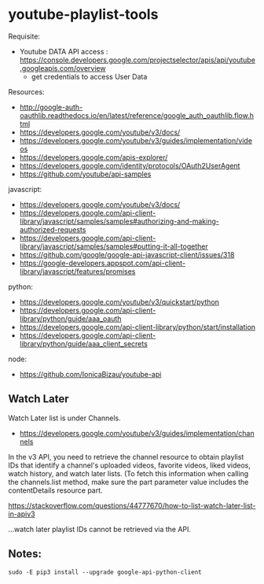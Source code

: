 # youtube-playlist-tools

Requisite:

- Youtube DATA API access : https://console.developers.google.com/projectselector/apis/api/youtube.googleapis.com/overview
    - get credentials to access User Data

Resources:

- http://google-auth-oauthlib.readthedocs.io/en/latest/reference/google_auth_oauthlib.flow.html
- https://developers.google.com/youtube/v3/docs/
- https://developers.google.com/youtube/v3/guides/implementation/videos
- https://developers.google.com/apis-explorer/
- https://developers.google.com/identity/protocols/OAuth2UserAgent
- https://github.com/youtube/api-samples

javascript:

- https://developers.google.com/youtube/v3/docs/
- https://developers.google.com/api-client-library/javascript/samples/samples#authorizing-and-making-authorized-requests
- https://developers.google.com/api-client-library/javascript/samples/samples#putting-it-all-together  
- https://github.com/google/google-api-javascript-client/issues/318  
- https://google-developers.appspot.com/api-client-library/javascript/features/promises


python:

- https://developers.google.com/youtube/v3/quickstart/python
- https://developers.google.com/api-client-library/python/guide/aaa_oauth
- https://developers.google.com/api-client-library/python/start/installation
- https://developers.google.com/api-client-library/python/guide/aaa_client_secrets

node:

- https://github.com/IonicaBizau/youtube-api

## Watch Later

Watch Later list is under Channels.
 
- https://developers.google.com/youtube/v3/guides/implementation/channels 
 
In the v3 API, you need to retrieve the channel resource to obtain playlist IDs that identify a channel's uploaded videos, 
favorite videos, liked videos, watch history, and watch later lists. (To fetch this information when calling the channels.list 
method, make sure the part parameter value includes the contentDetails resource part. 
 
https://stackoverflow.com/questions/44777670/how-to-list-watch-later-list-in-apiv3

...watch later playlist IDs cannot be retrieved via the API. 
 
## Notes:

    sudo -E pip3 install --upgrade google-api-python-client
    
